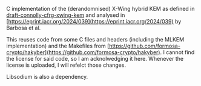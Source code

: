 C implementation of the (derandomnised) X-Wing hybrid KEM as defined in [draft-connolly-cfrg-xwing-kem](https://datatracker.ietf.org/doc/draft-connolly-cfrg-xwing-kem/) and analysed in [https://eprint.iacr.org/2024/039](https://eprint.iacr.org/2024/039) by Barbosa et al.

This reuses code from some C files and headers (including the MLKEM implementation) and the Makefiles from  [https://github.com/formosa-crypto/hakyber](https://github.com/formosa-crypto/hakyber). I cannot find the license for said code, so I am acknolwedging it here. Whenever the license is uploaded, I will refelct those changes. 

Libsodium is also a dependency.
